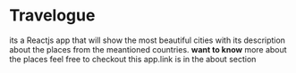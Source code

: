 # Travelogue
its a Reactjs app that will show the most beautiful cities with its description about the places from the meantioned countries.
**want to know** more about the places feel free to checkout this app.link is in the about section
